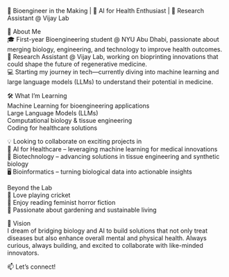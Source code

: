 🌱 Bioengineer in the Making | 🧠 AI for Health Enthusiast | 🔬 Research Assistant @ Vijay Lab

🚀 About Me  
🎓 First-year Bioengineering student @ NYU Abu Dhabi, passionate about merging biology, engineering, and technology to improve health outcomes.  
🧪 Research Assistant @ Vijay Lab, working on bioprinting innovations that could shape the future of regenerative medicine.  
💻 Starting my journey in tech—currently diving into machine learning and large language models (LLMs) to understand their potential in medicine.  

🛠️ What I’m Learning  
Machine Learning for bioengineering applications  
Large Language Models (LLMs)  
Computational biology & tissue engineering  
Coding for healthcare solutions  

💡 Looking to collaborate on exciting projects in  
🧠 AI for Healthcare – leveraging machine learning for medical innovations  
🧬 Biotechnology – advancing solutions in tissue engineering and synthetic biology  
🖥️ Bioinformatics – turning biological data into actionable insights  

Beyond the Lab  
🏏 Love playing cricket  
📖 Enjoy reading feminist horror fiction  
🌿 Passionate about gardening and sustainable living  

🌟 Vision  
I dream of bridging biology and AI to build solutions that not only treat diseases but also enhance overall mental and physical health. Always curious, always building, and excited to collaborate with like-minded innovators.  

📫 Let’s connect!

